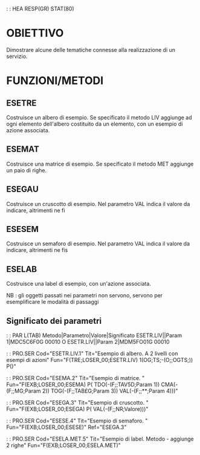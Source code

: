  :  : HEA RESP(GR) STAT(80)
# OBIETTIVO
Dimostrare alcune delle tematiche connesse alla realizzazione di un servizio.

# FUNZIONI/METODI
## ESETRE
Costruisce un albero di esempio. Se specificato il metodo LIV aggiunge ad ogni elemento dell'albero
 costituito da un elemento, con un esempio di azione associata.
## ESEMAT
Costruisce una matrice di esempio. Se specificato il metodo MET aggiunge un paio di righe.
## ESEGAU
Costruisce un cruscotto di esempio. Nel parametro VAL indica il valore da indicare, altrimenti ne fi
## ESESEM
Costruisce un semaforo di esempio. Nel parametro VAL indica il valore da indicare, altrimenti ne fis
## ESELAB
Costruisce una label di esempio, con un'azione associata.


NB :  gli oggetti passati nei parametri non servono, servono per esemplificare le modalità di passaggi

## Significato dei parametri
 :  : PAR L(TAB)
Metodo|Parametro|Valore|Significato
ESETR.LIV||Param 1|MDC5C6F0G           00010 O
ESETR.LIV||Param 2|MDM5FO01G           00010


 :  : PRO.SER Cod="ESETR.LIV.1" Tit="Esempio di albero. A 2 livelli con esempi di azioni" Fun="F(TRE;LOSER_00;ESETR.LIV) 1(OG;TS;-(O;;OGTS;)) P()"

 :  : PRO.SER Cod="ESEMA.2" Tit="Esempio di matrice. " Fun="F(EXB;LOSER_00;ESEMA) P( TDO(-(F;;TAV5D;Param 1)) CMA(-(F;;MG;Param 2)) TOG(-(F;;TAB£G;Param 3)) VAL(-(F;;\*\*;Param 4)))"

 :  : PRO.SER Cod="ESEGA.3" Tit="Esempio di cruscotto. " Fun="F(EXB;LOSER_00;ESEGA) P( VAL(-(F;;NR;Valore)))"

 :  : PRO.SER Cod="ESESE.4" Tit="Esempio di semaforo. " Fun="F(EXB;LOSER_00;ESESE)" Ref="ESEGA.3"

 :  : PRO.SER Cod="ESELA.MET.5" Tit="Esempio di label. Metodo - aggiunge 2 righe" Fun="F(EXB;LOSER_00;ESELA.MET)"

